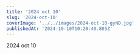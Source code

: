 ```yaml
---
title: '2024 oct 10'
slug: '2024-oct-10'
coverImage: '../../images/2024-oct-10-gyND.jpg'
publishedAt: '2024-10-10T10:20:40.805Z'
---
```


2024 oct 10